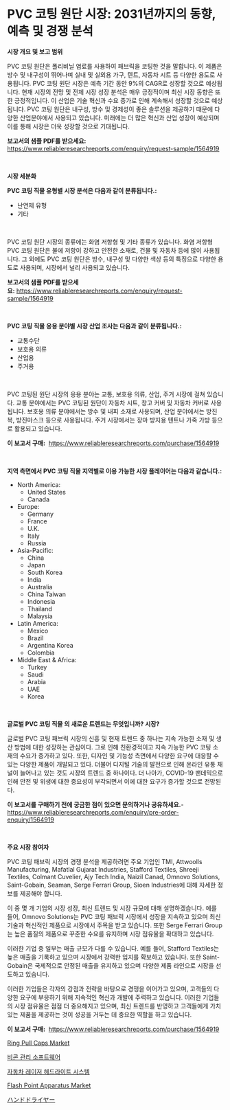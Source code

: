 <p><h1>PVC 코팅 원단 시장: 2031년까지의 동향, 예측 및 경쟁 분석</h1></p><p><strong>시장 개요 및 보고 범위</strong></p>
<p><p>PVC 코팅 원단은 폴리비닐 염료를 사용하여 패브릭을 코팅한 것을 말합니다. 이 제품은 방수 및 내구성이 뛰어나며 실내 및 실외용 가구, 텐트, 자동차 시트 등 다양한 용도로 사용됩니다. PVC 코팅 원단 시장은 예측 기간 동안 9%의 CAGR로 성장할 것으로 예상됩니다. 현재 시장의 전망 및 전체 시장 성장 분석은 매우 긍정적이며 최신 시장 동향은 또한 긍정적입니다. 이 산업은 기술 혁신과 수요 증가로 인해 계속해서 성장할 것으로 예상됩니다. PVC 코팅 원단은 내구성, 방수 및 경제성이 좋은 솔루션을 제공하기 때문에 다양한 산업분야에서 사용되고 있습니다. 미래에는 더 많은 혁신과 산업 성장이 예상되며 이를 통해 시장은 더욱 성장할 것으로 기대됩니다.</p></p>
<p><strong>보고서의 샘플 PDF를 받으세요:</strong> <a href="https://www.reliableresearchreports.com/enquiry/request-sample/1564919">https://www.reliableresearchreports.com/enquiry/request-sample/1564919</a></p>
<p>&nbsp;</p>
<p><strong>시장 세분화</strong></p>
<p><strong>PVC 코팅 직물 유형별 시장 분석은 다음과 같이 분류됩니다.:</strong></p>
<p><ul><li>난연제 유형</li><li>기타</li></ul></p>
<p>&nbsp;</p>
<p><p>PVC 코팅 원단 시장의 종류에는 화염 저항형 및 기타 종류가 있습니다. 화염 저항형 PVC 코팅 원단은 불에 저항이 강하고 안전한 소재로, 건물 및 자동차 등에 많이 사용됩니다. 그 외에도 PVC 코팅 원단은 방수, 내구성 및 다양한 색상 등의 특징으로 다양한 용도로 사용되며, 시장에서 널리 사용되고 있습니다.</p></p>
<p><strong>보고서의 샘플 PDF를 받으세요:</strong>&nbsp;<a href="https://www.reliableresearchreports.com/enquiry/request-sample/1564919">https://www.reliableresearchreports.com/enquiry/request-sample/1564919</a></p>
<p>&nbsp;</p>
<p><strong> PVC 코팅 직물 응용 분야별 시장 산업 조사는 다음과 같이 분류됩니다.:</strong></p>
<p><ul><li>교통수단</li><li>보호용 의류</li><li>산업용</li><li>주거용</li></ul></p>
<p>&nbsp;</p>
<p><p>PVC 코팅된 원단 시장의 응용 분야는 교통, 보호용 의류, 산업, 주거 시장에 걸쳐 있습니다. 교통 분야에서는 PVC 코팅된 원단이 자동차 시트, 창고 커버 및 자동차 커버로 사용됩니다. 보호용 의류 분야에서는 방수 및 내피 소재로 사용되며, 산업 분야에서는 방진복, 방진마스크 등으로 사용됩니다. 주거 시장에서는 장마 방지용 텐트나 가죽 가방 등으로 활용되고 있습니다.</p></p>
<p><strong>이 보고서 구매:</strong>&nbsp; <a href="https://www.reliableresearchreports.com/purchase/1564919">https://www.reliableresearchreports.com/purchase/1564919</a></p>
<p>&nbsp;</p>
<p><strong>지역 측면에서 PVC 코팅 직물 지역별로 이용 가능한 시장 플레이어는 다음과 같습니다.:</strong></p>
<p><ul>
    <li>
        North America:
        <ul>
            <li>United States</li>
            <li>Canada</li>
        </ul>
    </li>
    <li>
        Europe:
        <ul>
            <li>Germany</li>
            <li>France</li>
            <li>U.K.</li>
            <li>Italy</li>
            <li>Russia</li>
        </ul>
    </li>
    <li>
        Asia-Pacific:
        <ul>
            <li>China</li>
            <li>Japan</li>
            <li>South Korea</li>
            <li>India</li>
            <li>Australia</li>
            <li>China Taiwan</li>
            <li>Indonesia</li>
            <li>Thailand</li>
            <li>Malaysia</li>
        </ul>
    </li>
    <li>
        Latin America:
        <ul>
            <li>Mexico</li>
            <li>Brazil</li>
            <li>Argentina Korea</li>
            <li>Colombia</li>
        </ul>
    </li>
    <li>
        Middle East & Africa:
        <ul>
            <li>Turkey</li>
            <li>Saudi</li>
            <li>Arabia</li>
            <li>UAE</li>
            <li>Korea</li>
        </ul>
    </li>
    </ul></p>
<p>&nbsp;</p>
<p><strong>글로벌 PVC 코팅 직물 의 새로운 트렌드는 무엇입니까? 시장?</strong></p>
<p><p>글로벌 PVC 코팅 패브릭 시장의 신흥 및 현재 트렌드 중 하나는 지속 가능한 소재 및 생산 방법에 대한 성장하는 관심이다. 그로 인해 친환경적이고 지속 가능한 PVC 코팅 소재의 수요가 증가하고 있다. 또한, 디자인 및 기능성 측면에서 다양한 요구에 대응할 수 있는 다양한 제품이 개발되고 있다. 더불어 디지털 기술의 발전으로 인해 온라인 유통 채널이 늘어나고 있는 것도 시장의 트렌드 중 하나이다. 더 나아가, COVID-19 팬데믹으로 인해 안전 및 위생에 대한 중요성이 부각되면서 이에 대한 요구가 증가할 것으로 전망된다.</p></p>
<p><strong>이 보고서를 구매하기 전에 궁금한 점이 있으면 문의하거나 공유하세요.</strong>- <a href="https://www.reliableresearchreports.com/enquiry/pre-order-enquiry/1564919">https://www.reliableresearchreports.com/enquiry/pre-order-enquiry/1564919</a></p>
<p>&nbsp;</p>
<p><strong>주요 시장 참여자</strong></p>
<p><p>PVC 코팅 패브릭 시장의 경쟁 분석을 제공하려면 주요 기업인 TMI, Attwoolls Manufacturing, Mafatlal Gujarat Industries, Stafford Textiles, Shreeji Textiles, Colmant Cuvelier, Ajy Tech India, Naizil Canad, Omnovo Solutions, Saint-Gobain, Seaman, Serge Ferrari Group, Sioen Industries에 대해 자세한 정보를 제공해야 합니다. </p><p>이 중 몇 개 기업의 시장 성장, 최신 트렌드 및 시장 규모에 대해 설명하겠습니다. 예를 들어, Omnovo Solutions는 PVC 코팅 패브릭 시장에서 성장을 지속하고 있으며 최신 기술과 혁신적인 제품으로 시장에서 주목을 받고 있습니다. 또한 Serge Ferrari Group는 높은 품질의 제품으로 꾸준한 수요를 유지하며 시장 점유율을 확대하고 있습니다.</p><p>이러한 기업 중 일부는 매출 규모가 다를 수 있습니다. 예를 들어, Stafford Textiles는 높은 매출을 기록하고 있으며 시장에서 강력한 입지를 확보하고 있습니다. 또한 Saint-Gobain은 국제적으로 안정된 매출을 유지하고 있으며 다양한 제품 라인으로 시장을 선도하고 있습니다.</p><p>이러한 기업들은 각자의 강점과 전략을 바탕으로 경쟁을 이어가고 있으며, 고객들의 다양한 요구에 부응하기 위해 지속적인 혁신과 개발에 주력하고 있습니다. 이러한 기업들의 시장 점유율은 점점 더 중요해지고 있으며, 최신 트렌드를 반영하고 고객들에게 가치 있는 제품을 제공하는 것이 성공을 거두는 데 중요한 역할을 하고 있습니다.</p></p>
<p><strong>이 보고서 구매:</strong>&nbsp;&nbsp;<a href="https://www.reliableresearchreports.com/purchase/1564919">https://www.reliableresearchreports.com/purchase/1564919</a></p>
<p><p><a href="https://github.com/derrinmiltonellis35gcl/Market-Research-Report-List-1/blob/main/ring-pull-caps-market.md">Ring Pull Caps Market</a></p><p><a href="https://github.com/fredrickeglers/Market-Research-Report-List-1/blob/main/59486385255.md">비콘 관리 소프트웨어</a></p><p><a href="https://medium.com/@joespinka88967/%EC%9E%90%EB%8F%99%EC%B0%A8-%EB%A0%88%EC%9D%B4%EC%A0%80-%ED%97%A4%EB%93%9C%EB%9D%BC%EC%9D%B4%ED%8A%B8-%EC%8B%9C%EC%8A%A4%ED%85%9C-%EC%8B%9C%EC%9E%A5-%EA%B7%9C%EB%AA%A8-cagr-%ED%8A%B8%EB%A0%8C%EB%93%9C-2024-2030-2f7a9af69de5">자동차 레이저 헤드라이트 시스템</a></p><p><a href="https://view.publitas.com/reportprime-1/flash-point-apparatus-market-share-market-new-trends-analysis-report-by-type-by-application-by-end-use-by-region-and-segment-forecasts-2024-2031/">Flash Point Apparatus Market</a></p><p><a href="https://github.com/efcvopdgkdx128/Market-Research-Report-List-1/blob/main/97144625606.md">ハンドドライヤー</a></p></p>
